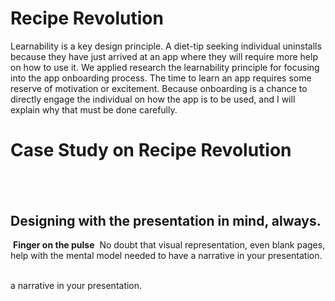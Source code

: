 # Recipe Revolution
Learnability is a key design principle. A diet-tip seeking individual uninstalls because they have just arrived at an app where they will require more help on how to use it.
We applied research the learnability principle for focusing into the app onboarding process.
The time to learn an app requires some reserve of motivation or excitement.
Because onboarding is a chance to directly engage the individual on how the app is to be used, and I will explain why that must be done carefully.
‍
‍

# Case Study on Recipe Revolution
## ‍
## Designing with the presentation in mind, always.

**‍**
**Finger on the pulse**
‍
No doubt that visual representation, even blank pages, help with the mental model needed to have a narrative in your presentation.
‍
‍

 a narrative in your presentation.‍
